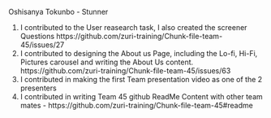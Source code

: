 <hi> Oshisanya Tokunbo - Stunner</hi>
<ol>
  <li> I contributed to the User reasearch task, I also created the screener Questions https://github.com/zuri-training/Chunk-file-team-45/issues/27</li>
  <li> I contributed to designing the About us Page, including the Lo-fi, Hi-Fi, Pictures carousel and writing the About Us content. https://github.com/zuri-training/Chunk-file-team-45/issues/63 </li>
  <li> I contributed in making the first Team presentation video as one of the 2 presenters </li>
  <li> I contributed in writing Team 45 github ReadMe Content with other team mates - https://github.com/zuri-training/Chunk-file-team-45#readme </li>
  
  </ol>
